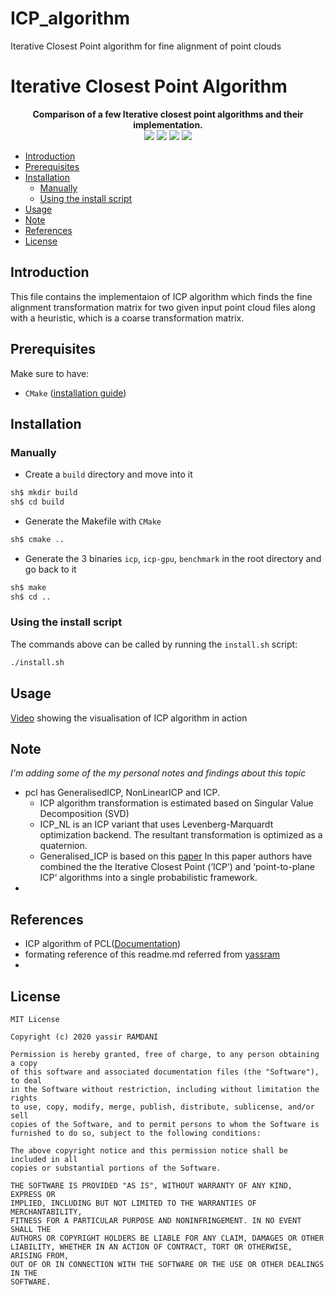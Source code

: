 # ICP_algorithm
Iterative Closest Point algorithm for fine alignment of point clouds

# Iterative Closest Point Algorithm
<p align="center">
 <strong>Comparison of a few Iterative closest point algorithms and their implementation.</strong> 
  <br>
    <img src="https://img.shields.io/badge/C++-orange.svg"/>
    <img src="https://img.shields.io/badge/CMake-brightgreen.svg"/>
    <img src="https://img.shields.io/badge/PCL-ff69b4.svg"/>
    <img src="https://img.shields.io/badge/ICP-blue.svg"/>
  <br>
</p>

- [Introduction](#introduction)
- [Prerequisites](#prerequisites)
- [Installation](#installation)
    - [Manually](#manually)
    - [Using the install script](#using-the-install-script)
- [Usage](#usage)
- [Note](#note)
- [References](#references)
- [License](#license)


## Introduction
This file contains the implementaion of ICP algorithm which finds the fine alignment transformation matrix for two given input point cloud files along with a heuristic, which is a coarse transformation matrix.

## Prerequisites

Make sure to have:
- `CMake` ([installation guide](https://cmake.org/install/))

## Installation
### Manually
- Create a `build` directory and move into it
``` sh
sh$ mkdir build
sh$ cd build
```
- Generate the Makefile with `CMake`
``` sh
sh$ cmake ..
```
- Generate the 3 binaries `icp`, `icp-gpu`, `benchmark` in the root directory and go back to it
``` sh
sh$ make
sh$ cd ..
```

### Using the install script
The commands above can be called by running the `install.sh` script:
``` sh
./install.sh
```


## Usage
[Video](https://youtu.be/idQaYfb7TCc) showing the visualisation of ICP algorithm in action
## Note
*I'm adding some of the my personal notes and findings about this topic*
- pcl has GeneralisedICP, NonLinearICP and ICP. 
  - ICP algorithm transformation is estimated based on Singular Value Decomposition (SVD)
  - ICP_NL is an ICP variant that uses Levenberg-Marquardt optimization backend. The resultant transformation is optimized as a quaternion.
  - Generalised_ICP is based on this [paper](http://www.robots.ox.ac.uk/~avsegal/resources/papers/Generalized_ICP.pdf) In this paper authors have combined     the the Iterative Closest Point (’ICP’) and ‘point-to-plane ICP‘ algorithms into a single probabilistic framework.
- 


## References
- ICP algorithm of PCL([Documentation](https://pointclouds.org/documentation/classpcl_1_1_iterative_closest_point.html))
- formating reference of this readme.md referred from [yassram](https://github.com/yassram/iterative-closest-point#readme)  
- 

## License
```
MIT License

Copyright (c) 2020 yassir RAMDANI

Permission is hereby granted, free of charge, to any person obtaining a copy
of this software and associated documentation files (the "Software"), to deal
in the Software without restriction, including without limitation the rights
to use, copy, modify, merge, publish, distribute, sublicense, and/or sell
copies of the Software, and to permit persons to whom the Software is
furnished to do so, subject to the following conditions:

The above copyright notice and this permission notice shall be included in all
copies or substantial portions of the Software.

THE SOFTWARE IS PROVIDED "AS IS", WITHOUT WARRANTY OF ANY KIND, EXPRESS OR
IMPLIED, INCLUDING BUT NOT LIMITED TO THE WARRANTIES OF MERCHANTABILITY,
FITNESS FOR A PARTICULAR PURPOSE AND NONINFRINGEMENT. IN NO EVENT SHALL THE
AUTHORS OR COPYRIGHT HOLDERS BE LIABLE FOR ANY CLAIM, DAMAGES OR OTHER
LIABILITY, WHETHER IN AN ACTION OF CONTRACT, TORT OR OTHERWISE, ARISING FROM,
OUT OF OR IN CONNECTION WITH THE SOFTWARE OR THE USE OR OTHER DEALINGS IN THE
SOFTWARE.
```
